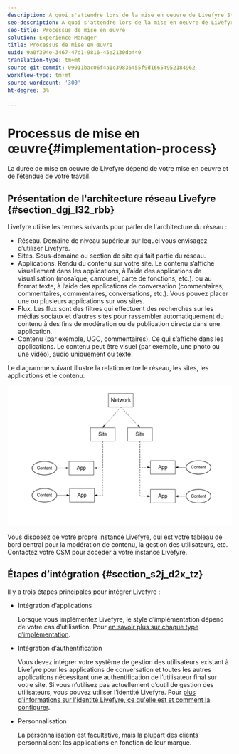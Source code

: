 ```yaml
---
description: A quoi s'attendre lors de la mise en oeuvre de Livefyre Studio.
seo-description: A quoi s'attendre lors de la mise en oeuvre de Livefyre Studio.
seo-title: Processus de mise en œuvre
solution: Experience Manager
title: Processus de mise en œuvre
uuid: 9a0f394e-3467-47d1-9816-45e2130db440
translation-type: tm+mt
source-git-commit: 09011bac06f4a1c39836455f9d16654952184962
workflow-type: tm+mt
source-wordcount: '300'
ht-degree: 3%

---
```



# Processus de mise en œuvre{#implementation-process}

La durée de mise en oeuvre de Livefyre dépend de votre mise en oeuvre et de l’étendue de votre travail.

## Présentation de l&#39;architecture réseau Livefyre {#section_dgj_l32_rbb}

Livefyre utilise les termes suivants pour parler de l&#39;architecture du réseau :

* Réseau. Domaine de niveau supérieur sur lequel vous envisagez d’utiliser Livefyre.
* Sites. Sous-domaine ou section de site qui fait partie du réseau.
* Applications. Rendu du contenu sur votre site. Le contenu s’affiche visuellement dans les applications, à l’aide des applications de visualisation (mosaïque, carrousel, carte de fonctions, etc.). ou au format texte, à l’aide des applications de conversation (commentaires, commentaires, commentaires, conversations, etc.). Vous pouvez placer une ou plusieurs applications sur vos sites.
* Flux. Les flux sont des filtres qui effectuent des recherches sur les médias sociaux et d’autres sites pour rassembler automatiquement du contenu à des fins de modération ou de publication directe dans une application.
* Contenu (par exemple, UGC, commentaires). Ce qui s’affiche dans les applications. Le contenu peut être visuel (par exemple, une photo ou une vidéo), audio uniquement ou texte.

Le diagramme suivant illustre la relation entre le réseau, les sites, les applications et le contenu.

![](assets/network_site_architecture.png)

Vous disposez de votre propre instance Livefyre, qui est votre tableau de bord central pour la modération de contenu, la gestion des utilisateurs, etc. Contactez votre CSM pour accéder à votre instance Livefyre.

## Étapes d’intégration {#section_s2j_d2x_tz}

Il y a trois étapes principales pour intégrer Livefyre :

* Intégration d’applications

   Lorsque vous implémentez Livefyre, le style d’implémentation dépend de votre cas d’utilisation. Pour [en savoir plus sur chaque type d’implémentation](/help/implementation/c-getting-started/c-implementation-process/c-app-integration-types.md#c_app_integration_types).

* Intégration d’authentification

   Vous devez intégrer votre système de gestion des utilisateurs existant à Livefyre pour les applications de conversation et toutes les autres applications nécessitant une authentification de l’utilisateur final sur votre site. Si vous n’utilisez pas actuellement d’outil de gestion des utilisateurs, vous pouvez utiliser l’identité Livefyre. Pour [plus d&#39;informations sur l&#39;identité Livefyre, ce qu&#39;elle est et comment la configurer](/help/implementation/c-livefyre-identity-comp/c-livefyre-identity-comp.md#c_livefyre_identity).

* Personnalisation

   La personnalisation est facultative, mais la plupart des clients personnalisent les applications en fonction de leur marque.

